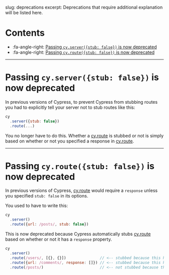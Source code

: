 slug: deprecations
excerpt: Deprecations that require additional explanation will be listed here.

# Contents

- :fa-angle-right: [Passing `cy.server({stub: false})` is now deprecated](#section-passing-cy-server-stub-false-is-now-deprecated)
- :fa-angle-right: [Passing `cy.route({stub: false})` is now deprecated](#section-passing-cy-route-stub-false-is-now-deprecated)

***

# Passing `cy.server({stub: false})` is now deprecated

In previous versions of Cypress, to prevent Cypress from stubbing routes you had to explicitly tell your server not to stub routes like this:

```javascript
cy
  .server({stub: false})
  .route(...)
```

You no longer have to do this. Whether a [cy.route](https://on.cypress.io/api/route) is stubbed or not is simply based on whether or not you specified a response in [cy.route](https://on.cypress.io/api/route).

***

# Passing `cy.route({stub: false})` is now deprecated

In previous versions of Cypress, [cy.route](https://on.cypress.io/api/route) would require a `response` unless you specified `stub: false` in its options.

You used to have to write this:

```javascript
cy
  .server()
  .route({url: /posts/, stub: false})
```

This is now deprecated because Cypress automatically stubs [cy.route](https://on.cypress.io/api/route) based on whether or not it has a `response` property.

```javascript
cy
  .server()
  .route(/users/, [{}, {}])               // <-- stubbed because this has a response argument
  .route({url: /comments/, response: []}) // <-- stubbed because this has a response property
  .route(/posts/)                         // <-- not stubbed because there is no response argument or property
```
